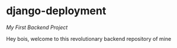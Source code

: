 # django-deployment

*My First Backend Project*

Hey bois, welcome to this revolutionary backend repository of mine
